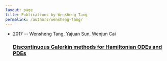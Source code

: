 ```yaml
---
layout: page
title: Publications by Wensheng Tang
permalink: /authors/wensheng-tang/
---
```


<ul class="post-list">
<li><span class='post-meta'>2017 -- Wensheng Tang, Yajuan Sun, Wenjun Cai</span><h3><a class='post-link' href='../../discontinuous-galerkin-methods-for-hamiltonian-odes-and-pdes'>Discontinuous Galerkin methods for Hamiltonian ODEs and PDEs</a></h3></li>

</ul>
